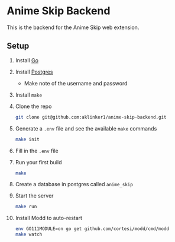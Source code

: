 # Anime Skip Backend

This is the backend for the Anime Skip web extension.

## Setup

1. Install [Go](https://golang.org/doc/install#download)
1. Install [Postgres](https://www.postgresql.org/download/)
   - Make note of the username and password
1. Install `make`
1. Clone the repo

    ```bash
    git clone git@github.com:aklinker1/anime-skip-backend.git
    ```

1. Generate a `.env` file and see the available `make` commands

    ```bash
    make init
    ```

1. Fill in the `.env` file
1. Run your first build

    ```bash
    make
    ```

1. Create a database in postgres called `anime_skip`
1. Start the server

    ```bash
    make run
    ```

1. Install Modd to auto-restart

    ```bash
    env GO111MODULE=on go get github.com/cortesi/modd/cmd/modd
    make watch
    ```

